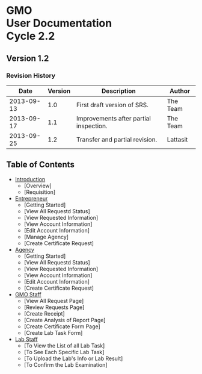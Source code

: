 GMO<br>User Documentation<br>Cycle 2.2
======

Version 1.2
-----------

### Revision History

| Date | Version | Description | Author |
| ---- | ------- | ----------- | ------ |
| 2013-09-13 | 1.0 | First draft version of SRS. | The Team |
| 2013-09-17 | 1.1 | Improvements after partial inspection. | The Team |
| 2013-09-25 | 1.2 | Transfer and partial revision. | Lattasit |

Table of Contents
-----------------

* [Introduction](1-introduction.md)
    * [Overview]
    * [Requisition]
* [Entrepreneur](2-entrepreneur.md)
    * [Getting Started]
    * [View All Requestd Status]
    * [View Requested Information]
    * [View Account Information]
    * [Edit Account Information]
    * [Manage Agency]
    * [Create Certificate Request]
* [Agency](3-agency.md)
    * [Getting Started]
    * [View All Requestd Status]
    * [View Requested Information]
    * [View Account Information]
    * [Edit Account Information]
    * [Create Certificate Request]
* [GMO Staff](4-gmo-staff.md)
    * [View All Request Page]
    * [Review Requests Page]
    * [Create Receipt]
    * [Create Analysis of Report Page]
    * [Create Certificate Form Page]
    * [Create Lab Task Form]
* [Lab Staff](5-lab-staff.md)
    * [To View the List of all Lab Task]
    * [To See Each Specific Lab Task]
    * [To Upload the Lab's Info or Lab Result]
    * [To Confirm the Lab Examination]

